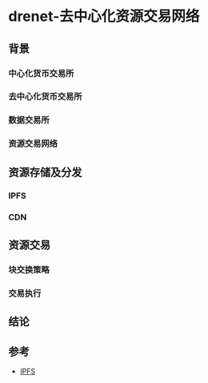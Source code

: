 # drenet-去中心化资源交易网络
## 背景
### 中心化货币交易所
### 去中心化货币交易所
### 数据交易所
### 资源交易网络
## 资源存储及分发
### IPFS
### CDN
## 资源交易
### 块交换策略
### 交易执行
## 结论
## 参考
- [IPFS](https://github.com/ipfs)